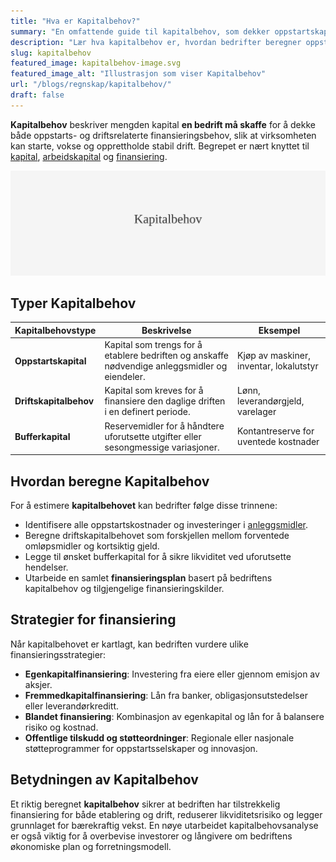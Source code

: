 ```yaml
---
title: "Hva er Kapitalbehov?"
summary: "En omfattende guide til kapitalbehov, som dekker oppstartskapital, driftskapitalbehov, beregningsmetoder og strategier for å sikre riktig finansiering i norske bedrifter."
description: "Lær hva kapitalbehov er, hvordan bedrifter beregner oppstartskapital og driftskapital, samt planer for finansiering av virksomhetens kapitalbehov."
slug: kapitalbehov
featured_image: kapitalbehov-image.svg
featured_image_alt: "Illustrasjon som viser Kapitalbehov"
url: "/blogs/regnskap/kapitalbehov/"
draft: false
---
```


**Kapitalbehov** beskriver mengden kapital **en bedrift må skaffe** for å dekke både oppstarts- og driftsrelaterte finansieringsbehov, slik at virksomheten kan starte, vokse og opprettholde stabil drift. Begrepet er nært knyttet til [kapital](/blogs/regnskap/hva-er-kapital "Hva er Kapital? Komplett Guide til Kapitaltyper i Regnskap og Økonomi"), [arbeidskapital](/blogs/regnskap/hva-er-arbeidskapital "Hva er Arbeidskapital? Beregning og Betydning for Bedriftens Likviditet") og [finansiering](/blogs/regnskap/hva-er-finansiering "Hva er Finansiering? Typer, Metoder og Betydning i Regnskap").

![Illustrasjon som viser Kapitalbehov](kapitalbehov-image.svg)

## Typer Kapitalbehov

| **Kapitalbehovstype** | **Beskrivelse** | **Eksempel** |
| --------------------- | --------------- | ------------ |
| **Oppstartskapital**  | Kapital som trengs for å etablere bedriften og anskaffe nødvendige anleggsmidler og eiendeler. | Kjøp av maskiner, inventar, lokalutstyr |
| **Driftskapitalbehov**| Kapital som kreves for å finansiere den daglige driften i en definert periode. | Lønn, leverandørgjeld, varelager |
| **Bufferkapital**     | Reservemidler for å håndtere uforutsette utgifter eller sesongmessige variasjoner. | Kontantreserve for uventede kostnader |

## Hvordan beregne Kapitalbehov

For å estimere **kapitalbehovet** kan bedrifter følge disse trinnene:

* Identifisere alle oppstartskostnader og investeringer i [anleggsmidler](/blogs/regnskap/hva-er-anleggsmidler "Hva er Anleggsmidler? Komplett Guide til Varige Driftsmidler").
* Beregne driftskapitalbehovet som forskjellen mellom forventede omløpsmidler og kortsiktig gjeld.
* Legge til ønsket bufferkapital for å sikre likviditet ved uforutsette hendelser.
* Utarbeide en samlet **finansieringsplan** basert på bedriftens kapitalbehov og tilgjengelige finansieringskilder.

## Strategier for finansiering

Når kapitalbehovet er kartlagt, kan bedriften vurdere ulike finansieringsstrategier:

* **Egenkapitalfinansiering**: Investering fra eiere eller gjennom emisjon av aksjer.
* **Fremmedkapitalfinansiering**: Lån fra banker, obligasjonsutstedelser eller leverandørkreditt.
* **Blandet finansiering**: Kombinasjon av egenkapital og lån for å balansere risiko og kostnad.
* **Offentlige tilskudd og støtteordninger**: Regionale eller nasjonale støtteprogrammer for oppstartsselskaper og innovasjon.

## Betydningen av Kapitalbehov

Et riktig beregnet **kapitalbehov** sikrer at bedriften har tilstrekkelig finansiering for både etablering og drift, reduserer likviditetsrisiko og legger grunnlaget for bærekraftig vekst. En nøye utarbeidet kapitalbehovsanalyse er også viktig for å overbevise investorer og långivere om bedriftens økonomiske plan og forretningsmodell.
